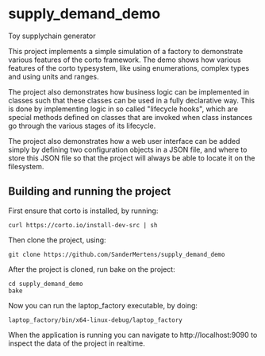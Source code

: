 # supply_demand_demo
Toy supplychain generator

This project implements a simple simulation of a factory to demonstrate various features of the corto framework. The demo shows how various features of the corto typesystem, like using enumerations, complex types and using units and ranges.

The project also demonstrates how business logic can be implemented in classes such that these classes can be used in a fully declarative way. This is done by implementing logic in so called "lifecycle hooks", which are special methods defined on classes that are invoked when class instances go through the various stages of its lifecycle.

The project also demonstrates how a web user interface can be added simply by defining two configuration objects in a JSON file, and where to store this JSON file so that the project will always be able to locate it on the filesystem.

## Building and running the project
First ensure that corto is installed, by running:
```
curl https://corto.io/install-dev-src | sh
```

Then clone the project, using:
```
git clone https://github.com/SanderMertens/supply_demand_demo
```

After the project is cloned, run bake on the project:
```
cd supply_demand_demo
bake
```

Now you can run the laptop_factory executable, by doing:
```
laptop_factory/bin/x64-linux-debug/laptop_factory
```

When the application is running you can navigate to http://localhost:9090 to inspect the data of the project in realtime.
